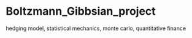 # Boltzmann_Gibbsian_project
hedging model, statistical mechanics, monte carlo, quantitative finance
